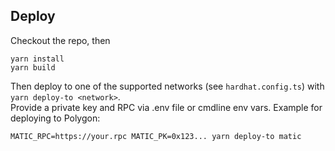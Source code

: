 ## Deploy

Checkout the repo, then

```
yarn install
yarn build
```

Then deploy to one of the supported networks (see `hardhat.config.ts`) with `yarn deploy-to <network>`.  
Provide a private key and RPC via .env file or cmdline env vars.
Example for deploying to Polygon:
```
MATIC_RPC=https://your.rpc MATIC_PK=0x123... yarn deploy-to matic
```
